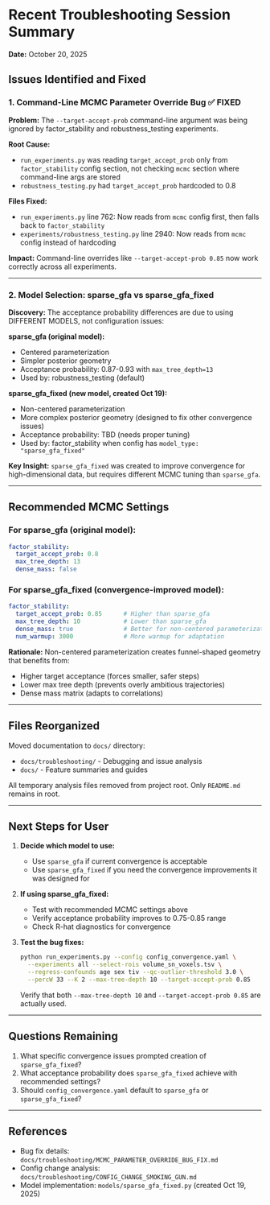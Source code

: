 # Recent Troubleshooting Session Summary
**Date:** October 20, 2025

## Issues Identified and Fixed

### 1. Command-Line MCMC Parameter Override Bug ✅ FIXED

**Problem:** The `--target-accept-prob` command-line argument was being ignored by factor_stability and robustness_testing experiments.

**Root Cause:**
- `run_experiments.py` was reading `target_accept_prob` only from `factor_stability` config section, not checking `mcmc` section where command-line args are stored
- `robustness_testing.py` had `target_accept_prob` hardcoded to 0.8

**Files Fixed:**
- `run_experiments.py` line 762: Now reads from `mcmc` config first, then falls back to `factor_stability`
- `experiments/robustness_testing.py` line 2940: Now reads from `mcmc` config instead of hardcoding

**Impact:** Command-line overrides like `--target-accept-prob 0.85` now work correctly across all experiments.

---

### 2. Model Selection: sparse_gfa vs sparse_gfa_fixed

**Discovery:** The acceptance probability differences are due to using DIFFERENT MODELS, not configuration issues:

**sparse_gfa (original model):**
- Centered parameterization
- Simpler posterior geometry
- Acceptance probability: 0.87-0.93 with `max_tree_depth=13`
- Used by: robustness_testing (default)

**sparse_gfa_fixed (new model, created Oct 19):**
- Non-centered parameterization
- More complex posterior geometry (designed to fix other convergence issues)
- Acceptance probability: TBD (needs proper tuning)
- Used by: factor_stability when config has `model_type: "sparse_gfa_fixed"`

**Key Insight:** `sparse_gfa_fixed` was created to improve convergence for high-dimensional data, but requires different MCMC tuning than `sparse_gfa`.

---

## Recommended MCMC Settings

### For sparse_gfa (original model):
```yaml
factor_stability:
  target_accept_prob: 0.8
  max_tree_depth: 13
  dense_mass: false
```

### For sparse_gfa_fixed (convergence-improved model):
```yaml
factor_stability:
  target_accept_prob: 0.85      # Higher than sparse_gfa
  max_tree_depth: 10            # Lower than sparse_gfa
  dense_mass: true              # Better for non-centered parameterization
  num_warmup: 3000              # More warmup for adaptation
```

**Rationale:** Non-centered parameterization creates funnel-shaped geometry that benefits from:
- Higher target acceptance (forces smaller, safer steps)
- Lower max tree depth (prevents overly ambitious trajectories)
- Dense mass matrix (adapts to correlations)

---

## Files Reorganized

Moved documentation to `docs/` directory:
- `docs/troubleshooting/` - Debugging and issue analysis
- `docs/` - Feature summaries and guides

All temporary analysis files removed from project root. Only `README.md` remains in root.

---

## Next Steps for User

1. **Decide which model to use:**
   - Use `sparse_gfa` if current convergence is acceptable
   - Use `sparse_gfa_fixed` if you need the convergence improvements it was designed for

2. **If using sparse_gfa_fixed:**
   - Test with recommended MCMC settings above
   - Verify acceptance probability improves to 0.75-0.85 range
   - Check R-hat diagnostics for convergence

3. **Test the bug fixes:**
   ```bash
   python run_experiments.py --config config_convergence.yaml \
     --experiments all --select-rois volume_sn_voxels.tsv \
     --regress-confounds age sex tiv --qc-outlier-threshold 3.0 \
     --percW 33 --K 2 --max-tree-depth 10 --target-accept-prob 0.85
   ```

   Verify that both `--max-tree-depth 10` and `--target-accept-prob 0.85` are actually used.

---

## Questions Remaining

1. What specific convergence issues prompted creation of `sparse_gfa_fixed`?
2. What acceptance probability does `sparse_gfa_fixed` achieve with recommended settings?
3. Should `config_convergence.yaml` default to `sparse_gfa` or `sparse_gfa_fixed`?

---

## References

- Bug fix details: `docs/troubleshooting/MCMC_PARAMETER_OVERRIDE_BUG_FIX.md`
- Config change analysis: `docs/troubleshooting/CONFIG_CHANGE_SMOKING_GUN.md`
- Model implementation: `models/sparse_gfa_fixed.py` (created Oct 19, 2025)
